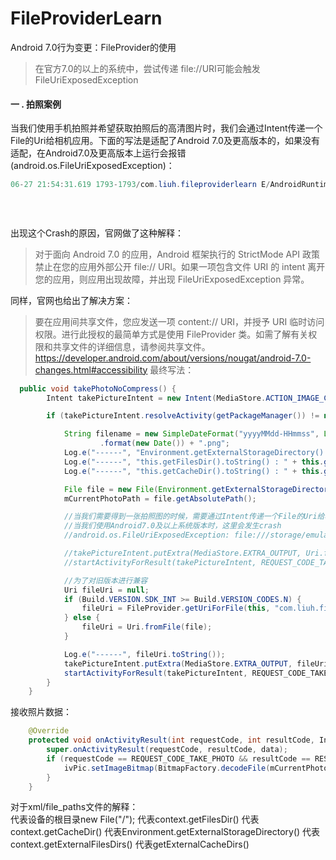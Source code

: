 # FileProviderLearn
Android 7.0行为变更：FileProvider的使用
>在官方7.0的以上的系统中，尝试传递 file://URI可能会触发FileUriExposedException
#### 一 . 拍照案例
当我们使用手机拍照并希望获取拍照后的高清图片时，我们会通过Intent传递一个File的Uri给相机应用。下面的写法是适配了Android 7.0及更高版本的，如果没有适配，在Android7.0及更高版本上运行会报错(android.os.FileUriExposedException)：<br>
``` java
06-27 21:54:31.619 1793-1793/com.liuh.fileproviderlearn E/AndroidRuntime: FATAL EXCEPTION: main
                                                                          Process: com.liuh.fileproviderlearn, PID: 1793
                                                                          android.os.FileUriExposedException: file:///storage/emulated/0/20180627-215431.png exposed beyond app through ClipData.Item.getUri()
                                                                          
```
出现这个Crash的原因，官网做了这种解释：
>对于面向 Android 7.0 的应用，Android 框架执行的 StrictMode API 政策禁止在您的应用外部公开 file:// URI。如果一项包含文件 URI 的 intent 离开您的应用，则应用出现故障，并出现 FileUriExposedException 异常。

同样，官网也给出了解决方案：
>要在应用间共享文件，您应发送一项 content:// URI，并授予 URI 临时访问权限。进行此授权的最简单方式是使用 FileProvider 类。如需了解有关权限和共享文件的详细信息，请参阅共享文件。 
https://developer.android.com/about/versions/nougat/android-7.0-changes.html#accessibility
最终写法：<br>
``` java
  public void takePhotoNoCompress() {
        Intent takePictureIntent = new Intent(MediaStore.ACTION_IMAGE_CAPTURE);

        if (takePictureIntent.resolveActivity(getPackageManager()) != null) {

            String filename = new SimpleDateFormat("yyyyMMdd-HHmmss", Locale.CHINA)
                    .format(new Date()) + ".png";
            Log.e("------", "Environment.getExternalStorageDirectory() : " + Environment.getExternalStorageDirectory());
            Log.e("------", "this.getFilesDir().toString() : " + this.getFilesDir().toString());
            Log.e("------", "this.getCacheDir().toString() : " + this.getCacheDir().toString());

            File file = new File(Environment.getExternalStorageDirectory(), filename);
            mCurrentPhotoPath = file.getAbsolutePath();

            //当我们需要得到一张拍照图的时候，需要通过Intent传递一个File的Uri给相机应用
            //当我们使用Android7.0及以上系统版本时，这里会发生crash
            //android.os.FileUriExposedException: file:///storage/emulated/0/20180627-160841.png exposed beyond app through ClipData.Item.getUri()

            //takePictureIntent.putExtra(MediaStore.EXTRA_OUTPUT, Uri.fromFile(file));
            //startActivityForResult(takePictureIntent, REQUEST_CODE_TAKE_PHOTO);

            //为了对旧版本进行兼容
            Uri fileUri = null;
            if (Build.VERSION.SDK_INT >= Build.VERSION_CODES.N) {
                fileUri = FileProvider.getUriForFile(this, "com.liuh.fileproviderlearn.fileprovider", file);
            } else {
                fileUri = Uri.fromFile(file);
            }

            Log.e("------", fileUri.toString());
            takePictureIntent.putExtra(MediaStore.EXTRA_OUTPUT, fileUri);
            startActivityForResult(takePictureIntent, REQUEST_CODE_TAKE_PHOTO);
        }
    }
```
接收照片数据：<br>
``` java
    @Override
    protected void onActivityResult(int requestCode, int resultCode, Intent data) {
        super.onActivityResult(requestCode, resultCode, data);
        if (requestCode == REQUEST_CODE_TAKE_PHOTO && resultCode == RESULT_OK) {
            ivPic.setImageBitmap(BitmapFactory.decodeFile(mCurrentPhotoPath));
        }
    }
```

对于xml/file_paths文件的解释：<br>
<root-path/> 代表设备的根目录new File("/");
<files-path/> 代表context.getFilesDir()
<cache-path/> 代表context.getCacheDir()
<external-path/> 代表Environment.getExternalStorageDirectory()
<external-files-path>代表context.getExternalFilesDirs()
<external-cache-path>代表getExternalCacheDirs()




